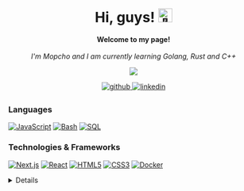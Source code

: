 <h1 align="center">Hi, guys! <img src="https://github.com/Mopcho/Mopcho/blob/main/assets/238178097-766d336d-b87d-44ba-807c-c51de2bc6b4d.gif" width="28px" alt="👋"></h1>

<p align="center">
    <b>Welcome to my page!</b><br><br>
    <i>
        I'm Mopcho and I am currently learning Golang, Rust and C++
    </i><br>
</p>

<p align="center">
  <img src="https://count.getloli.com/get/@fujiwarachoki?theme=gelbooru" />
</p>

<div align="center">
<a href="https://github.com/Mopcho" target="_blank">
<img src=https://img.shields.io/badge/github-%2324292e.svg?&style=for-the-badge&logo=github&logoColor=white alt=github style="margin-bottom: 5px;" />
</a>
<a href="https://www.linkedin.com/in/valeri-petkov-2b3a2a1ab/" target="_blank">
<img src=https://img.shields.io/badge/linkedin-%231E77B5.svg?&style=for-the-badge&logo=linkedin&logoColor=white alt=linkedin style="margin-bottom: 5px;" />
</a>
</div>

### Languages
[![JavaScript](https://img.shields.io/badge/javascript-black?style=for-the-badge&logo=javascript)](https://github.com/Mopcho)
[![Bash](https://img.shields.io/badge/bash-black?style=for-the-badge&logo=gnu-bash&logoColor=white)](https://github.com/Mopcho)
[![SQL](https://img.shields.io/badge/sql-black?style=for-the-badge&logo=mysql)](https://github.com/Mopcho)

### Technologies & Frameworks
[![Next.js](https://img.shields.io/badge/next.js-000000?style=for-the-badge&logo=nextdotjs&logoColor=white)](https://github.com/Mopcho)
[![React](https://img.shields.io/badge/react-black?style=for-the-badge&logo=react)](https://github.com/Mopcho)
[![HTML5](https://img.shields.io/badge/html5-black?style=for-the-badge&logo=html5)](https://hub.docker.com/u/Mopcho)
[![CSS3](https://img.shields.io/badge/css3-black?style=for-the-badge&logo=css3)](https://hub.docker.com/u/Mopcho)
[![Docker](https://img.shields.io/badge/docker-black?style=for-the-badge&logo=docker)](https://hub.docker.com/u/Mopcho)

<details>
<p align="center">
  <a href="https://github.com/Mopcho">
    <img src="http://github-profile-summary-cards.vercel.app/api/cards/profile-details?username=Mopcho&theme=transparent" />
  </a>
  <a href="https://github.com/Mopcho">
    <img src="https://github-readme-streak-stats.herokuapp.com/?user=Mopcho&hide_border=true&card_width=338&theme=transparent" />
  </a>
  <a href="https://github.com/Mopcho">
    <img src="http://github-profile-summary-cards.vercel.app/api/cards/stats?username=Mopcho&theme=transparent" />
  </a>
</p>
<table><tr><td valign="top" width="33%">



### Frontend  
<div align="center">  
<a href="https://reactjs.org/" target="_blank"><img style="margin: 10px" src="https://profilinator.rishav.dev/skills-assets/react-original-wordmark.svg" alt="React" height="50" /></a>   
<a href="https://www.w3schools.com/css/" target="_blank"><img style="margin: 10px" src="https://profilinator.rishav.dev/skills-assets/css3-original-wordmark.svg" alt="CSS3" height="50" /></a>  
<a href="https://en.wikipedia.org/wiki/HTML5" target="_blank"><img style="margin: 10px" src="https://profilinator.rishav.dev/skills-assets/html5-original-wordmark.svg" alt="HTML5" height="50" /></a>  
<a href="https://www.javascript.com/" target="_blank"><img style="margin: 10px" src="https://profilinator.rishav.dev/skills-assets/javascript-original.svg" alt="JavaScript" height="50" /></a>  
<a href="https://www.typescriptlang.org/" target="_blank"><img style="margin: 10px" src="https://profilinator.rishav.dev/skills-assets/typescript-original.svg" alt="TypeScript" height="50" /></a>  
<a href="https://nextjs.org/" target="_blank"><img style="margin: 10px" src="https://profilinator.rishav.dev/skills-assets/nextjs.png" alt="NextJS" height="50" />
</div>

</td><td valign="top" width="33%">



### Backend  
<div align="center">  
<a href="https://www.javascript.com/" target="_blank"><img style="margin: 10px" src="https://profilinator.rishav.dev/skills-assets/javascript-original.svg" alt="JavaScript" height="50" /></a>  
<a href="https://www.typescriptlang.org/" target="_blank"><img style="margin: 10px" src="https://profilinator.rishav.dev/skills-assets/typescript-original.svg" alt="TypeScript" height="50" /></a>   
<a href="https://nodejs.org/" target="_blank"><img style="margin: 10px" src="https://profilinator.rishav.dev/skills-assets/nodejs-original-wordmark.svg" alt="Node.js" height="50" /></a>  
<a href="https://www.linux.org/" target="_blank"><img style="margin: 10px" src="https://profilinator.rishav.dev/skills-assets/linux-original.svg" alt="Linux" height="50" /></a>  
<a href="https://github.com/" target="_blank"><img style="margin: 10px" src="https://profilinator.rishav.dev/skills-assets/git-scm-icon.svg" alt="Git" height="50" /></a>  
<a href="https://www.gnu.org/software/bash/" target="_blank"><img style="margin: 10px" src="https://profilinator.rishav.dev/skills-assets/gnu_bash-icon.svg" alt="Bash" height="50" /></a>   
<a href="https://nextjs.org/" target="_blank"><img style="margin: 10px" src="https://profilinator.rishav.dev/skills-assets/nextjs.png" alt="NextJS" height="50" /></a> 
</div>

</td><td valign="top" width="33%">



### DevOps  
<div align="center">  
<a href="https://aws.amazon.com/" target="_blank"><img style="margin: 10px" src="https://profilinator.rishav.dev/skills-assets/amazonwebservices-original-wordmark.svg" alt="AWS" height="50" /></a>  
<a href="https://www.linux.org/" target="_blank"><img style="margin: 10px" src="https://profilinator.rishav.dev/skills-assets/linux-original.svg" alt="Linux" height="50" /></a>  
<a href="https://github.com/" target="_blank"><img style="margin: 10px" src="https://profilinator.rishav.dev/skills-assets/git-scm-icon.svg" alt="Git" height="50" /></a>  
<a href="https://www.gnu.org/software/bash/" target="_blank"><img style="margin: 10px" src="https://profilinator.rishav.dev/skills-assets/gnu_bash-icon.svg" alt="Bash" height="50" /></a>
  <a href="https://docs.microsoft.com/en-us/powershell/" target="_blank"><img style="margin: 10px" src="https://profilinator.rishav.dev/skills-assets/powershell.png" alt="PowerShell" height="50" /></a>


</div>

</td></tr></table>  

<br/>

<br/>  

</details>

